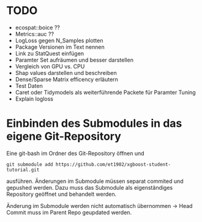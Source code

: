 # TODO
* ecospat::boice ??
* Metrics::auc ??
* LogLoss gegen N_Samples plotten
* Package Versionen im Text nennen
* Link zu StatQuest einfügen
* Paramter Set aufräumen und besser darstellen
* Vergleich von GPU vs. CPU
* Shap values darstellen und beschreiben
* Dense/Sparse Matrix efficency erläutern
* Test Daten
* Caret oder Tidymodels als weiterführende Packete für Paramter Tuning
* Explain logloss

# Einbinden des Submodules in das eigene Git-Repository

Eine git-bash im Ordner des Git-Repository öffnen und

```         
git submodule add https://github.com/et1902/xgboost-student-tutorial.git
```

ausführen. Änderungen im Submodule müssen separat commited und gepushed werden. Dazu muss das Submodule als eigenständiges Repository geöffnet und behandelt werden.

Änderung im Submodule werden nicht automatisch übernommen -\> Head Commit muss im Parent Repo geupdated werden.
